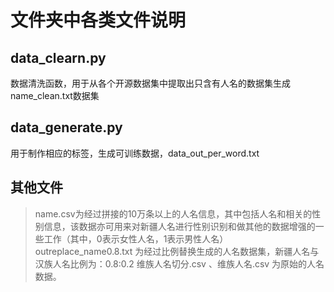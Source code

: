 # 文件夹中各类文件说明
## data_clearn.py
数据清洗函数，用于从各个开源数据集中提取出只含有人名的数据集生成name_clean.txt数据集
## data_generate.py
用于制作相应的标签，生成可训练数据，data_out_per_word.txt
## 其他文件
> name.csv为经过拼接的10万条以上的人名信息，其中包括人名和相关的性别信息，该数据亦可用来对新疆人名进行性别识别和做其他的数据增强的一些工作（其中，0表示女性人名，1表示男性人名）
> outreplace_name0.8.txt 为经过比例替换生成的人名数据集，新疆人名与汉族人名比例为：0.8:0.2
> 维族人名切分.csv 、维族人名.csv 为原始的人名数据。



 
